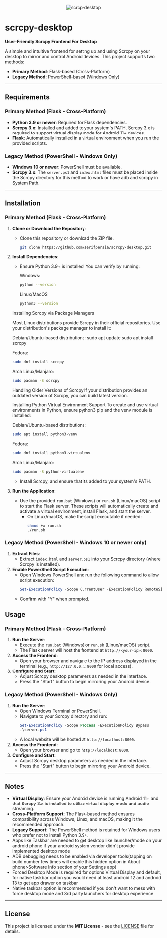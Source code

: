 <div align="center">

![scrcp-desktop](https://github.com/user-attachments/assets/747cac8e-9635-46d2-bbe1-3d6c04bfeb0a)

</div>

# scrcpy-desktop

**User-Friendly Scrcpy Frontend For Desktop**

A simple and intuitive frontend for setting up and using Scrcpy on your desktop to mirror and control Android devices. This project supports two methods:
- **Primary Method**: Flask-based (Cross-Platform)
- **Legacy Method**: PowerShell-based (Windows Only)

---

## Requirements

### Primary Method (Flask - Cross-Platform)
- **Python 3.9 or newer**: Required for Flask dependencies.
- **Scrcpy 3.x**: Installed and added to your system's PATH. Scrcpy 3.x is required to support virtual display mode for Android 11+ devices.
- **Flask**: Automatically installed in a virtual environment when you run the provided scripts.

### Legacy Method (PowerShell - Windows Only)
- **Windows 10 or newer**: PowerShell must be available.
- **Scrcpy 3.x**: The `server.ps1` and `index.html` files must be placed inside the Scrcpy directory for this method to work or have adb and scrcpy in System Path.

---

## Installation

### Primary Method (Flask - Cross-Platform)
1. **Clone or Download the Repository**:
   - Clone this repository or download the ZIP file.
     ```bash
     git clone https://github.com/serifpersia/scrcpy-desktop.git
     ```
2. **Install Dependencies**:
   - Ensure Python 3.9+ is installed. You can verify by running:

     Windows:
     ```bash
     python --version
     ```
     Linux/MacOS
     ```bash
     python3 --version
     ```
   Installing Scrcpy via Package Managers

   Most Linux distributions provide Scrcpy in their official repositories. Use your distribution's package manager to install it:
   
   Debian/Ubuntu-based distributions:
   sudo apt update
   sudo apt install scrcpy
   
   Fedora:
    ```bash
   sudo dnf install scrcpy
    ```
   Arch Linux/Manjaro:
    ```bash
   sudo pacman -S scrcpy
    ```
   Handling Older Versions of Scrcpy
   If your distribution provides an outdated version of Scrcpy, you can build latest version.
   
   Installing Python Virtual Environment Support
   To create and use virtual environments in Python, ensure python3 pip and the venv module is installed:
   
   Debian/Ubuntu-based distributions:
    ```bash
   sudo apt install python3-venv
    ```
   Fedora:
    ```bash
   sudo dnf install python3-virtualenv
    ```
   Arch Linux/Manjaro:
    ```bash
   sudo pacman -S python-virtualenv
    ```

   - Install Scrcpy, and ensure that its added to your system's PATH.
3. **Run the Application**:
   - Use the provided `run.bat` (Windows) or `run.sh` (Linux/macOS) script to start the Flask server. These scripts will automatically create and activate a virtual environment, install Flask, and start the server.
     - On Linux/macOS, make the script executable if needed:
       ```bash
       chmod +x run.sh
       ./run.sh
       ```
### Legacy Method (PowerShell - Windows 10 or newer only)
1. **Extract Files**:
   - Extract `index.html` and `server.ps1` into your Scrcpy directory (where Scrcpy is installed).
2. **Enable PowerShell Script Execution**:
   - Open Windows PowerShell and run the following command to allow script execution:
     ```powershell
     Set-ExecutionPolicy -Scope CurrentUser -ExecutionPolicy RemoteSigned
     ```
   - Confirm with "Y" when prompted.

## Usage

### Primary Method (Flask - Cross-Platform)
1. **Run the Server**:
   - Execute the `run.bat` (Windows) or `run.sh` (Linux/macOS) script.
   - The Flask server will host the frontend at `http://<your-ip>:8000`.
2. **Access the Frontend**:
   - Open your browser and navigate to the IP address displayed in the terminal (e.g., `http://127.0.0.1:8000` for local access).
3. **Configure and Start**:
   - Adjust Scrcpy desktop parameters as needed in the interface.
   - Press the "Start" button to begin mirroring your Android device.

### Legacy Method (PowerShell - Windows Only)
1. **Run the Server**:
   - Open Windows Terminal or PowerShell.
   - Navigate to your Scrcpy directory and run:
     ```powershell
     Set-ExecutionPolicy -Scope Process -ExecutionPolicy Bypass
     .\server.ps1
     ```
   - A local website will be hosted at `http://localhost:8000`.
2. **Access the Frontend**:
   - Open your browser and go to `http://localhost:8000`.
3. **Configure and Start**:
   - Adjust Scrcpy desktop parameters as needed in the interface.
   - Press the "Start" button to begin mirroring your Android device.

---

## Notes
- **Virtual Display**: Ensure your Android device is running Android 11+ and that Scrcpy 3.x is installed to utilize virtual display mode and audio streaming.
- **Cross-Platform Support**: The Flask-based method ensures compatibility across Windows, Linux, and macOS, making it the recommended approach.
- **Legacy Support**: The PowerShell method is retained for Windows users who prefer not to install Python 3.9+.
- Apps like Taskbar are needed to get desktop like launcher/mode on your android phone if your android system vendor didn't provide implemented desktop mode
- ADB debugging needs to be enabled via developer tools(tapping on build number few times will enable this hidden option in About phone>Software Info section of your Settings app)
- Forced Desktop Mode is required for options Virtual Display and default, for native taskbar option you would need at least android 12 and android 13 to get app drawer on taskbar
- Native taskbar option is recommended if you don't want to mess with force desktop mode and 3rd party launchers for desktop experience

---

## License
This project is licensed under the **MIT License** - see the [LICENSE](LICENSE) file for details.
